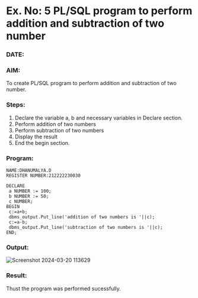 # Ex. No: 5 PL/SQL program to perform addition and subtraction of two number 
### DATE: 
### AIM:
To create PL/SQL program to perform addition and subtraction of two number.

### Steps:
1. Declare the variable a, b and necessary variables in Declare section.
2. Perform addition of two numbers
3. Perform subtraction of two numbers 
4. Display the result 
5. End the begin section.

### Program:
```
NAME:DHANUMALYA.D
REGISTER NUMBER:212222230030
```
```
DECLARE
 a NUMBER := 100;
 b NUMBER := 50;
 c NUMBER;
BEGIN
 c:=a+b;
 dbms_output.Put_line('addition of two numbers is '||c);
 c:=a-b;
 dbms_output.Put_line('subtraction of two numbers is '||c);
END; 

```

### Output:
![Screenshot 2024-03-20 113629](https://github.com/Dhanudhanaraj/DBMS/assets/119218812/020abeb8-7dde-4885-aff8-dab806ec7240)


### Result:
Thust the program was performed sucessfully.
